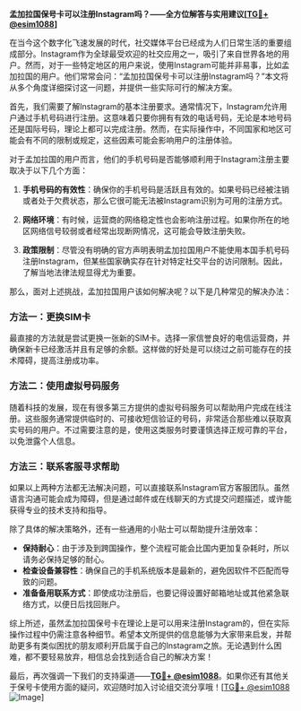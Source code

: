 **孟加拉国保号卡可以注册Instagram吗？——全方位解答与实用建议[[TG💪+ @esim1088](https://t.me/s/esim1088)]**

在当今这个数字化飞速发展的时代，社交媒体平台已经成为人们日常生活的重要组成部分。Instagram作为全球最受欢迎的社交应用之一，吸引了来自世界各地的用户。然而，对于一些特定地区的用户来说，使用Instagram可能并非易事，比如孟加拉国的用户。他们常常会问：“孟加拉国保号卡可以注册Instagram吗？”本文将从多个角度详细探讨这一问题，并提供一些实际可行的解决方案。

首先，我们需要了解Instagram的基本注册要求。通常情况下，Instagram允许用户通过手机号码进行注册。这意味着只要你拥有有效的电话号码，无论是本地号码还是国际号码，理论上都可以完成注册。然而，在实际操作中，不同国家和地区可能会有不同的限制或规定，这些因素可能会影响用户的注册体验。

对于孟加拉国的用户而言，他们的手机号码是否能够顺利用于Instagram注册主要取决于以下几个方面：

1. **手机号码的有效性**：确保你的手机号码是活跃且有效的。如果号码已经被注销或者处于欠费状态，那么它很可能无法被Instagram识别为可用的注册方式。

2. **网络环境**：有时候，运营商的网络稳定性也会影响注册过程。如果你所在的地区网络信号较弱或者经常出现断网情况，这可能会导致注册失败。

3. **政策限制**：尽管没有明确的官方声明表明孟加拉国用户不能使用本国手机号码注册Instagram，但某些国家确实存在针对特定社交平台的访问限制。因此，了解当地法律法规显得尤为重要。

那么，面对上述挑战，孟加拉国用户该如何解决呢？以下是几种常见的解决办法：

### 方法一：更换SIM卡
最直接的方法就是尝试更换一张新的SIM卡。选择一家信誉良好的电信运营商，并确保新卡已经激活并且有足够的余额。这样做的好处是可以绕过之前可能存在的技术障碍，提高注册成功率。

### 方法二：使用虚拟号码服务
随着科技的发展，现在有很多第三方提供的虚拟号码服务可以帮助用户完成在线注册。这些服务通常提供临时的、可接收短信验证的号码，非常适合那些难以获取真实号码的用户。不过需要注意的是，使用这类服务时要谨慎选择正规可靠的平台，以免泄露个人信息。

### 方法三：联系客服寻求帮助
如果以上两种方法都无法解决问题，可以直接联系Instagram官方客服团队。虽然语言沟通可能会成为障碍，但是通过邮件或在线聊天的方式提交问题描述，或许能获得专业的技术支持和指导。

除了具体的解决策略外，还有一些通用的小贴士可以帮助提升注册效率：

- **保持耐心**：由于涉及到跨国操作，整个流程可能会比国内更加复杂耗时，所以请务必保持足够的耐心。
- **检查设备兼容性**：确保自己的手机系统版本是最新的，避免因软件不匹配而导致的问题。
- **准备备用联系方式**：即使成功注册后，也要记得设置好邮箱地址或其他紧急联络方式，以便日后找回账户。

综上所述，虽然孟加拉国保号卡在理论上是可以用来注册Instagram的，但在实际操作过程中仍需注意各种细节。希望本文所提供的信息能够为大家带来启发，并帮助更多有类似困扰的朋友顺利开启属于自己的Instagram之旅。无论遇到什么困难，都不要轻易放弃，相信总会找到适合自己的解决方案！

最后，再次强调一下我们的支持渠道——**[TG💪+ @esim1088](https://t.me/s/esim1088)**。如果你还有其他关于保号卡使用方面的疑问，欢迎随时加入讨论组交流分享哦！[[TG💪+ @esim1088](https://t.me/s/esim1088) ![Image](https://i.postimg.cc/4NQfJmqS/Snipaste-2025-05-13-00-14-12.png)]